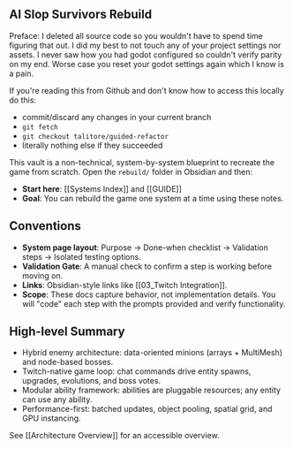 ## AI Slop Survivors Rebuild

Preface: I deleted all source code so you wouldn't have to spend time figuring that out. I did my best to not touch any of your project settings nor assets. I never saw how you had godot configured so couldn't verify parity on my end. Worse case you reset your godot settings again which I know is a pain.

If you're reading this from Github and don't know how to access this locally do this:
  - commit/discard any changes in your current branch
  - `git fetch`
  - `git checkout talitore/guided-refactor`
  - literally nothing else if they succeeded

This vault is a non-technical, system-by-system blueprint to recreate the game from scratch. Open the `rebuild/` folder in Obsidian and then:

- **Start here**: [[Systems Index]] and [[GUIDE]]
- **Goal**: You can rebuild the game one system at a time using these notes.

## Conventions

- **System page layout**: Purpose → Done-when checklist → Validation steps → Isolated testing options.
- **Validation Gate**: A manual check to confirm a step is working before moving on.
- **Links**: Obsidian-style links like [[03_Twitch Integration]].
- **Scope**: These docs capture behavior, not implementation details. You will "code" each step with the prompts provided and verify functionality.

## High-level Summary

- Hybrid enemy architecture: data-oriented minions (arrays + MultiMesh) and node-based bosses.
- Twitch-native game loop: chat commands drive entity spawns, upgrades, evolutions, and boss votes.
- Modular ability framework: abilities are pluggable resources; any entity can use any ability.
- Performance-first: batched updates, object pooling, spatial grid, and GPU instancing.

See [[Architecture Overview]] for an accessible overview.


